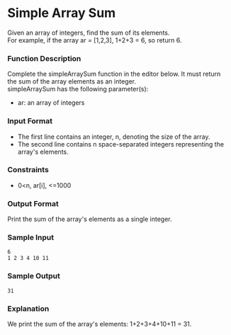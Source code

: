 # Simple Array Sum
Given an array of integers, find the sum of its elements.<br />
For example, if the array ar = [1,2,3], 1+2+3 = 6, so return 6.

### Function Description
Complete the simpleArraySum function in the editor below. It must return the sum of the array elements as an integer.<br />
simpleArraySum has the following parameter(s):<br />
* ar: an array of integers

### Input Format
* The first line contains an integer, n, denoting the size of the array. <br />
* The second line contains n space-separated integers representing the array's elements.

### Constraints
* 0<n, ar[i], <=1000

### Output Format
Print the sum of the array's elements as a single integer.

### Sample Input
```
6
1 2 3 4 10 11
```

### Sample Output
```
31
```

### Explanation
We print the sum of the array's elements: 1+2+3+4+10+11 = 31. 


